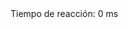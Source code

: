 <!DOCTYPE html>
<html lang="en">
<head>
    <meta charset="UTF-8">
    <meta name="viewport" content="width=device-width, initial-scale=1.0">
    <title>Juego de Clickea el Círculo</title>
    <link rel="stylesheet" href="styles.css">
</head>
<body>
    <div id="gameContainer">
        <div id="circle"></div>
    </div>
    <div id="reactionTime">Tiempo de reacción: <span id="time">0</span> ms</div>
    <script src="script.js"></script>
</body>
</html>

